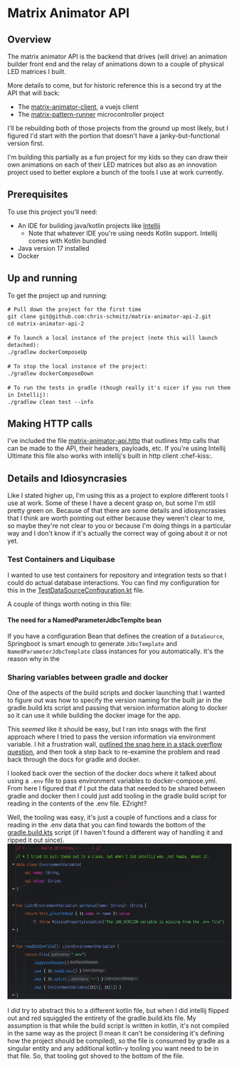 # Matrix Animator API

## Overview

The matrix animator API is the backend that drives (will drive) an animation builder front end and the relay of
animations down to a couple of physical LED matrices I built.

More details to come, but for historic reference this is a second try at the API that will back:

- The [matrix-animator-client](https://github.com/chris-schmitz/matrix-animator-client), a vuejs client
- The [matrix-pattern-runner](https://github.com/chris-schmitz/matrix-pattern-runner) microcontroller project

I'll be rebuilding both of those projects from the ground up most likely, but I figured I'd start with the portion that
doesn't have a janky-but-functional version first.

I'm building this partially as a fun project for my kids so they can draw their own animations on each of their LED
matrices but also as an innovation project used to better explore a bunch of the tools I use at work currently.

## Prerequisites

To use this project you'll need:

- An IDE for building java/kotlin projects like [Intellij](https://www.jetbrains.com/idea/download/?section=mac)
    - Note that whatever IDE you're using needs Kotlin support. Intellij comes with Kotlin bundled
- Java version 17 installed
- Docker

## Up and running

To get the project up and running:

```shell
# Pull down the project for the first time
git clone git@github.com:chris-schmitz/matrix-animator-api-2.git
cd matrix-animator-api-2

# To launch a local instance of the project (note this will launch detached):
./gradlew dockerComposeUp

# To stop the local instance of the project:
./gradlew dockerComposeDown

# To run the tests in gradle (though really it's nicer if you run them in Intellij):
./gradlew clean test --info 
```

## Making HTTP calls

I've included the
file [matrix-animator-api.http](https://github.com/chris-schmitz/matrix-animator-api-2/blob/d6d7e7487ca23a6db950465478e1af06a1076566/matrix-animator-api.http)
that outlines http calls that can be made to the API, their headers, payloads, etc. If you're using Intellij Ultimate
this file also works with intellij's built in http client :chef-kiss:.

## Details and Idiosyncrasies

Like I stated higher up, I'm using this as a project to explore different tools I use at work. Some of these I have a
decent grasp on, but some I'm still pretty green on. Because of that there are some details and idiosyncrasies that I
think are worth pointing out either because they weren't clear to me, so maybe they're not clear to you or because I'm
doing things in a particular way and I don't know if it's actually the correct way of going about it or not yet.

### Test Containers and Liquibase

I wanted to use test containers for repository and integration tests so that I could do actual database interactions.
You can find my configuration for this in
the [TestDataSourceConfiguration.kt](https://github.com/chris-schmitz/matrix-animator-api-2/blob/bc74c88ab26a736a9824704539f55d585ecf5a42/src/test/kotlin/com/lightinspiration/matrixanimatorapi/configuration/TestDataSourceConfiguration.kt)
file.

A couple of things worth noting in this file:

#### The need for a NamedParameterJdbcTemplte bean

If you have a configuration Bean that defines the creation of a `DataSource`, Springboot is smart enough to
generate  `JdbcTemplate` and `NamedParameterJdbcTemplate` class instances for you automatically. It's the reason why in
the

### Sharing variables between gradle and docker

One of the aspects of the build scripts and docker launching that I wanted to figure out was how to specify the version
naming for the built jar in the gradle.build.kts script and passing that version information along to docker so it can
use it while building the docker image for the app.

This _seemed_ like it should be easy, but I ran into snags with the
first approach where I tried to pass the version information via environment variable. I hit a frustration
wall, [outlined the snag here in a stack overflow question](https://stackoverflow.com/questions/77693066/passing-a-variable-from-a-gradle-task-to-docker-compose-yml-and-on-to-the-docker),
and then took a step back to re-examine the problem and read back through the docs for gradle and docker.

I looked back over the section of the docker docs where it talked about using a `.env` file to pass environment
variables to docker-compose.yml. From here I figured that if I put the data that needed to be shared between gradle and
docker then I could just add tooling in the gradle build script for reading in the contents of the .env file. EZright?

Well, the tooling was easy, it's just a couple of functions and a class for reading in the .env data that you can find
towards the bottom of
the [gradle.build.kts](https://github.com/chris-schmitz/matrix-animator-api-2/blob/main/build.gradle.kts) script (if I
haven't found a different way of handling it and ripped it out since).
![build utils](readme_attachments/dot-env-file-utilities.png)

I _did_ try to abstract this to a different kotlin file, but when I did intellij flipped out and red squiggled the
entirety of the gradle.build.kts file. My assumption is that while the build script is written in kotlin, it's not
compiled in the same way as the project (I mean it can't be considering it's defining how the project should be
compiled), so the file is consumed by gradle as a singular entity and any additional kotlin-y tooling you want need to
be in that file. So, that tooling got shoved to the bottom of the file.  
